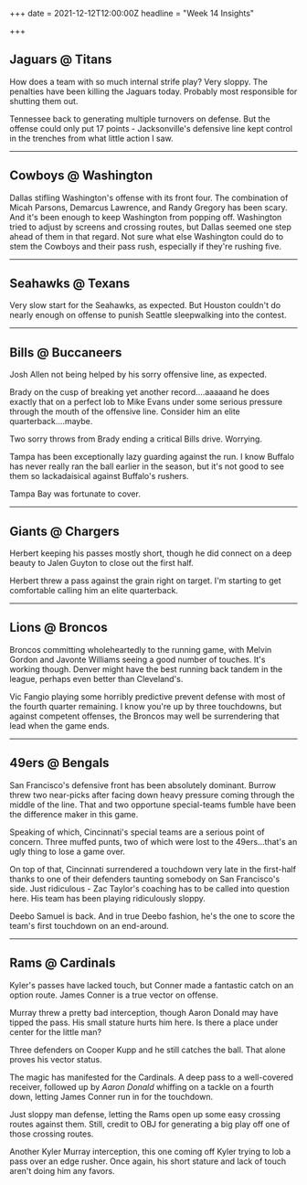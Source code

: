 +++
date = 2021-12-12T12:00:00Z
headline = "Week 14 Insights"

+++
## Jaguars @ Titans

How does a team with so much internal strife play? Very sloppy. The penalties have been killing the Jaguars today. Probably most responsible for shutting them out.

Tennessee back to generating multiple turnovers on defense. But the offense could only put 17 points - Jacksonville's defensive line kept control in the trenches from what little action I saw.

***

## Cowboys @ Washington

Dallas stifling Washington's offense with its front four. The combination of Micah Parsons, Demarcus Lawrence, and Randy Gregory has been scary. And it's been enough to keep Washington from popping off. Washington tried to adjust by screens and crossing routes, but Dallas seemed one step ahead of them in that regard. Not sure what else Washington could do to stem the Cowboys and their pass rush, especially if they're rushing five.

***

## Seahawks @ Texans

Very slow start for the Seahawks, as expected. But Houston couldn't do nearly enough on offense to punish Seattle sleepwalking into the contest.

***

## Bills @ Buccaneers

Josh Allen not being helped by his sorry offensive line, as expected.

Brady on the cusp of breaking yet another record....aaaaand he does exactly that on a perfect lob to Mike Evans under some serious pressure through the mouth of the offensive line. Consider him an elite quarterback....maybe.

Two sorry throws from Brady ending a critical Bills drive. Worrying.

Tampa has been exceptionally lazy guarding against the run. I know Buffalo has never really ran the ball earlier in the season, but it's not good to see them so lackadaisical against Buffalo's rushers.

Tampa Bay was fortunate to cover.

***

## Giants @ Chargers

Herbert keeping his passes mostly short, though he did connect on a deep beauty to Jalen Guyton to close out the first half.

Herbert threw a pass against the grain right on target. I'm starting to get comfortable calling him an elite quarterback.

***

## Lions @ Broncos

Broncos committing wholeheartedly to the running game, with Melvin Gordon and Javonte Williams seeing a good number of touches. It's working though. Denver might have the best running back tandem in the league, perhaps even better than Cleveland's.

Vic Fangio playing some horribly predictive prevent defense with most of the fourth quarter remaining. I know you're up by three touchdowns, but against competent offenses, the Broncos may well be surrendering that lead when the game ends.

***

## 49ers @ Bengals

San Francisco's defensive front has been absolutely dominant. Burrow threw two near-picks after facing down heavy pressure coming through the middle of the line. That and two opportune special-teams fumble have been the difference maker in this game.

Speaking of which, Cincinnati's special teams are a serious point of concern. Three muffed punts, two of which were lost to the 49ers...that's an ugly thing to lose a game over.

On top of that, Cincinnati surrendered a touchdown very late in the first-half thanks to one of their defenders taunting somebody on San Francisco's side. Just ridiculous - Zac Taylor's coaching has to be called into question here. His team has been playing ridiculously sloppy.

Deebo Samuel is back. And in true Deebo fashion, he's the one to score the team's first touchdown on an end-around.

***

## Rams @ Cardinals

Kyler's passes have lacked touch, but Conner made a fantastic catch on an option route. James Conner is a true vector on offense.

Murray threw a pretty bad interception, though Aaron Donald may have tipped the pass. His small stature hurts him here. Is there a place under center for the little man?

Three defenders on Cooper Kupp and he still catches the ball. That alone proves his vector status.

The magic has manifested for the Cardinals. A deep pass to a well-covered receiver, followed up by _Aaron Donald_ whiffing on a tackle on a fourth down, letting James Conner run in for the touchdown.

Just sloppy man defense, letting the Rams open up some easy crossing routes against them. Still, credit to OBJ for generating a big play off one of those crossing routes.

Another Kyler Murray interception, this one coming off Kyler trying to lob a pass over an edge rusher. Once again, his short stature and lack of touch aren't doing him any favors.  